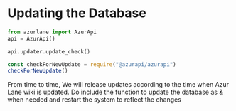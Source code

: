 # Updating the Database
```python
from azurlane import AzurApi
api = AzurApi()

api.updater.update_check()
```
```javascript
const checkForNewUpdate = require("@azurapi/azurapi")
checkForNewUpdate()
```
From time to time, We will release updates according to the time when Azur Lane wiki is updated. Do include the function to update the database as & when needed and restart the system to reflect the changes
